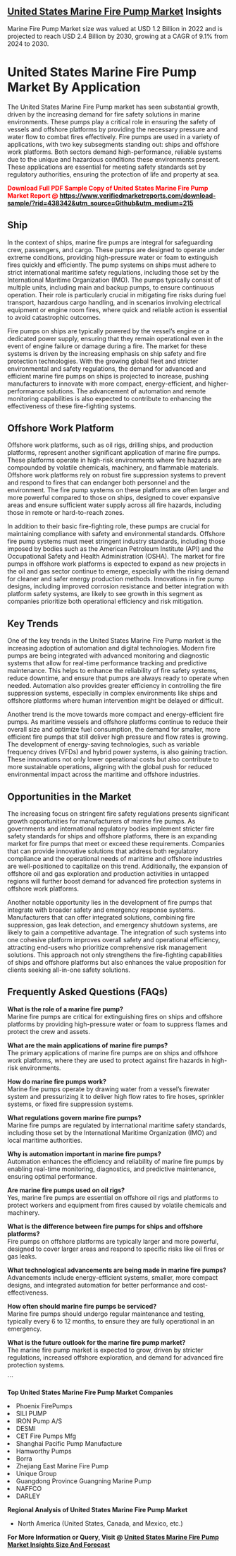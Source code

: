 <h2><a href="https://www.verifiedmarketreports.com/download-sample/?rid=438342&amp;utm_source=Github&amp;utm_medium=215" target="_blank">United States Marine Fire Pump Market</a> Insights</h2><p>Marine Fire Pump Market size was valued at USD 1.2 Billion in 2022 and is projected to reach USD 2.4 Billion by 2030, growing at a CAGR of 9.1% from 2024 to 2030.</p><p><h1>United States Marine Fire Pump Market By Application</h1><p>The United States Marine Fire Pump market has seen substantial growth, driven by the increasing demand for fire safety solutions in marine environments. These pumps play a critical role in ensuring the safety of vessels and offshore platforms by providing the necessary pressure and water flow to combat fires effectively. Fire pumps are used in a variety of applications, with two key subsegments standing out: ships and offshore work platforms. Both sectors demand high-performance, reliable systems due to the unique and hazardous conditions these environments present. These applications are essential for meeting safety standards set by regulatory authorities, ensuring the protection of life and property at sea.</p><p><strong><p><span class=""><span style="color: #ff0000;"><strong>Download Full PDF Sample Copy of United States Marine Fire Pump Market Report</strong> @ </span><a href="https://www.verifiedmarketreports.com/download-sample/?rid=438342&amp;utm_source=Github&amp;utm_medium=215" target="_blank">https://www.verifiedmarketreports.com/download-sample/?rid=438342&amp;utm_source=Github&amp;utm_medium=215</a></span></p></strong></p><h2>Ship</h2><p>In the context of ships, marine fire pumps are integral for safeguarding crew, passengers, and cargo. These pumps are designed to operate under extreme conditions, providing high-pressure water or foam to extinguish fires quickly and efficiently. The pump systems on ships must adhere to strict international maritime safety regulations, including those set by the International Maritime Organization (IMO). The pumps typically consist of multiple units, including main and backup pumps, to ensure continuous operation. Their role is particularly crucial in mitigating fire risks during fuel transport, hazardous cargo handling, and in scenarios involving electrical equipment or engine room fires, where quick and reliable action is essential to avoid catastrophic outcomes.</p><p>Fire pumps on ships are typically powered by the vessel’s engine or a dedicated power supply, ensuring that they remain operational even in the event of engine failure or damage during a fire. The market for these systems is driven by the increasing emphasis on ship safety and fire protection technologies. With the growing global fleet and stricter environmental and safety regulations, the demand for advanced and efficient marine fire pumps on ships is projected to increase, pushing manufacturers to innovate with more compact, energy-efficient, and higher-performance solutions. The advancement of automation and remote monitoring capabilities is also expected to contribute to enhancing the effectiveness of these fire-fighting systems.</p><h2>Offshore Work Platform</h2><p>Offshore work platforms, such as oil rigs, drilling ships, and production platforms, represent another significant application of marine fire pumps. These platforms operate in high-risk environments where fire hazards are compounded by volatile chemicals, machinery, and flammable materials. Offshore work platforms rely on robust fire suppression systems to prevent and respond to fires that can endanger both personnel and the environment. The fire pump systems on these platforms are often larger and more powerful compared to those on ships, designed to cover expansive areas and ensure sufficient water supply across all fire hazards, including those in remote or hard-to-reach zones.</p><p>In addition to their basic fire-fighting role, these pumps are crucial for maintaining compliance with safety and environmental standards. Offshore fire pump systems must meet stringent industry standards, including those imposed by bodies such as the American Petroleum Institute (API) and the Occupational Safety and Health Administration (OSHA). The market for fire pumps in offshore work platforms is expected to expand as new projects in the oil and gas sector continue to emerge, especially with the rising demand for cleaner and safer energy production methods. Innovations in fire pump designs, including improved corrosion resistance and better integration with platform safety systems, are likely to see growth in this segment as companies prioritize both operational efficiency and risk mitigation.</p><h2>Key Trends</h2><p>One of the key trends in the United States Marine Fire Pump market is the increasing adoption of automation and digital technologies. Modern fire pumps are being integrated with advanced monitoring and diagnostic systems that allow for real-time performance tracking and predictive maintenance. This helps to enhance the reliability of fire safety systems, reduce downtime, and ensure that pumps are always ready to operate when needed. Automation also provides greater efficiency in controlling the fire suppression systems, especially in complex environments like ships and offshore platforms where human intervention might be delayed or difficult.</p><p>Another trend is the move towards more compact and energy-efficient fire pumps. As maritime vessels and offshore platforms continue to reduce their overall size and optimize fuel consumption, the demand for smaller, more efficient fire pumps that still deliver high pressure and flow rates is growing. The development of energy-saving technologies, such as variable frequency drives (VFDs) and hybrid power systems, is also gaining traction. These innovations not only lower operational costs but also contribute to more sustainable operations, aligning with the global push for reduced environmental impact across the maritime and offshore industries.</p><h2>Opportunities in the Market</h2><p>The increasing focus on stringent fire safety regulations presents significant growth opportunities for manufacturers of marine fire pumps. As governments and international regulatory bodies implement stricter fire safety standards for ships and offshore platforms, there is an expanding market for fire pumps that meet or exceed these requirements. Companies that can provide innovative solutions that address both regulatory compliance and the operational needs of maritime and offshore industries are well-positioned to capitalize on this trend. Additionally, the expansion of offshore oil and gas exploration and production activities in untapped regions will further boost demand for advanced fire protection systems in offshore work platforms.</p><p>Another notable opportunity lies in the development of fire pumps that integrate with broader safety and emergency response systems. Manufacturers that can offer integrated solutions, combining fire suppression, gas leak detection, and emergency shutdown systems, are likely to gain a competitive advantage. The integration of such systems into one cohesive platform improves overall safety and operational efficiency, attracting end-users who prioritize comprehensive risk management solutions. This approach not only strengthens the fire-fighting capabilities of ships and offshore platforms but also enhances the value proposition for clients seeking all-in-one safety solutions.</p><h2>Frequently Asked Questions (FAQs)</h2><p><strong>What is the role of a marine fire pump?</strong><br> Marine fire pumps are critical for extinguishing fires on ships and offshore platforms by providing high-pressure water or foam to suppress flames and protect the crew and assets.</p><p><strong>What are the main applications of marine fire pumps?</strong><br> The primary applications of marine fire pumps are on ships and offshore work platforms, where they are used to protect against fire hazards in high-risk environments.</p><p><strong>How do marine fire pumps work?</strong><br> Marine fire pumps operate by drawing water from a vessel’s firewater system and pressurizing it to deliver high flow rates to fire hoses, sprinkler systems, or fixed fire suppression systems.</p><p><strong>What regulations govern marine fire pumps?</strong><br> Marine fire pumps are regulated by international maritime safety standards, including those set by the International Maritime Organization (IMO) and local maritime authorities.</p><p><strong>Why is automation important in marine fire pumps?</strong><br> Automation enhances the efficiency and reliability of marine fire pumps by enabling real-time monitoring, diagnostics, and predictive maintenance, ensuring optimal performance.</p><p><strong>Are marine fire pumps used on oil rigs?</strong><br> Yes, marine fire pumps are essential on offshore oil rigs and platforms to protect workers and equipment from fires caused by volatile chemicals and machinery.</p><p><strong>What is the difference between fire pumps for ships and offshore platforms?</strong><br> Fire pumps on offshore platforms are typically larger and more powerful, designed to cover larger areas and respond to specific risks like oil fires or gas leaks.</p><p><strong>What technological advancements are being made in marine fire pumps?</strong><br> Advancements include energy-efficient systems, smaller, more compact designs, and integrated automation for better performance and cost-effectiveness.</p><p><strong>How often should marine fire pumps be serviced?</strong><br> Marine fire pumps should undergo regular maintenance and testing, typically every 6 to 12 months, to ensure they are fully operational in an emergency.</p><p><strong>What is the future outlook for the marine fire pump market?</strong><br> The marine fire pump market is expected to grow, driven by stricter regulations, increased offshore exploration, and demand for advanced fire protection systems.</p>```</p><p><strong>Top United States Marine Fire Pump Market Companies</strong></p><div data-test-id=""><p><li>Phoenix FirePumps</li><li> SILI PUMP</li><li> IRON Pump A/S</li><li> DESMI</li><li> CET Fire Pumps Mfg</li><li> Shanghai Pacific Pump Manufacture</li><li> Hamworthy Pumps</li><li> Borra</li><li> Zhejiang East Marine Fire Pump</li><li> Unique Group</li><li> Guangdong Province Guangning Marine Pump</li><li> NAFFCO</li><li> DARLEY</li></p><div><strong>Regional Analysis of&nbsp;United States Marine Fire Pump Market</strong></div><ul><li dir="ltr"><p dir="ltr">North America&nbsp;(United States, Canada, and Mexico, etc.)</p></li></ul><p><strong>For More Information or Query, Visit @&nbsp;</strong><strong><a href="https://www.verifiedmarketreports.com/product/marine-fire-pump-market/?utm_source=Github&amp;utm_medium=215" target="_blank">United States Marine Fire Pump Market Insights Size And Forecast</a></strong></p></div>
